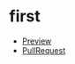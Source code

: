 # first

- [Preview](https://kosbelozyorov.github.io/first/)
- [PullRequest](https://github.com/KosBelozyorov/first/tree/gh-pages)
